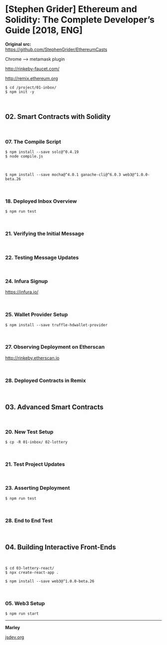 # [Stephen Grider] Ethereum and Solidity: The Complete Developer’s Guide [2018, ENG]

**Original src:**  
https://github.com/StephenGrider/EthereumCasts


Chrome --> metamask plugin

http://rinkeby-faucet.com/

http://remix.ethereum.org

    $ cd /project/01-inbox/
    $ npm init -y

<br/>

## 02. Smart Contracts with Solidity

<br/>

### 07. The Compile Script

    $ npm install --save solc@^0.4.19
    $ node compile.js
    
<br/>

    $ npm install --save mocha@^4.0.1 ganache-cli@^6.0.3 web3@^1.0.0-beta.26

<br/>

### 18. Deployed Inbox Overview

    $ npm run test

<br/>

### 21. Verifying the Initial Message

<br/>

### 22. Testing Message Updates

<br/>

### 24. Infura Signup

https://infura.io/

<br/>

### 25. Wallet Provider Setup

    $ npm install --save truffle-hdwallet-provider

<br/>

### 27. Observing Deployment on Etherscan

http://rinkeby.etherscan.io


<br/>

### 28. Deployed Contracts in Remix

<br/>

## 03. Advanced Smart Contracts

<br/>

### 20. New Test Setup

    $ cp -R 01-inbox/ 02-lottery

<br/>

### 21. Test Project Updates

<br/>

### 23. Asserting Deployment

    $ npm run test

<br/>

### 28. End to End Test

<br/>

## 04. Building Interactive Front-Ends

<br/>

    $ cd 03-lettery-react/
    $ npx create-react-app .

    $ npm install --save web3@^1.0.0-beta.26

<br/>

### 05. Web3 Setup

    $ npm run start

---

**Marley**

<a href="https://jsdev.org">jsdev.org</a>  